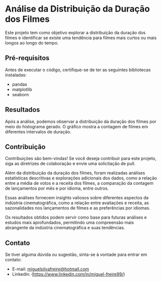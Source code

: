 # Análise da Distribuição da Duração dos Filmes

Este projeto tem como objetivo explorar a distribuição da duração dos filmes e identificar se existe uma tendência para filmes mais curtos ou mais longos ao longo do tempo.

## Pré-requisitos

Antes de executar o código, certifique-se de ter as seguintes bibliotecas instaladas:

- pandas
- matplotlib
- seaborn

## Resultados

Após a análise, podemos observar a distribuição da duração dos filmes por meio do histograma gerado. O gráfico mostra a contagem de filmes em diferentes intervalos de duração.

## Contribuição

Contribuições são bem-vindas! Se você deseja contribuir para este projeto, siga as diretrizes de colaboração e envie uma solicitação de pull.

Além da distribuição da duração dos filmes, foram realizadas análises estatísticas descritivas e explorações adicionais dos dados, como a relação entre a média de votos e a receita dos filmes, a comparação da contagem de lançamentos por mês e por idioma, entre outros.

Essas análises fornecem insights valiosos sobre diferentes aspectos da indústria cinematográfica, como a relação entre avaliações e receita, as sazonalidades nos lançamentos de filmes e as preferências por idiomas.

Os resultados obtidos podem servir como base para futuras análises e estudos mais aprofundados, permitindo uma compreensão mais abrangente da indústria cinematográfica e suas tendências.


## Contato

Se tiver alguma dúvida ou sugestão, sinta-se à vontade para entrar em contato:

- E-mail: miguelsilvafreire@hotmail.com
- Linkedin: (https://www.linkedin.com/in/miguel-freire99/)
